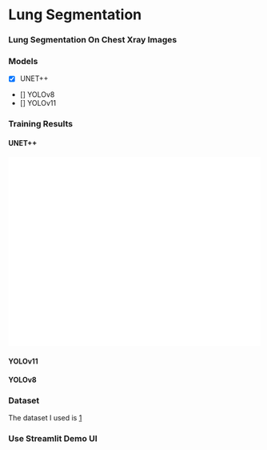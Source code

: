 # Lung Segmentation

### Lung Segmentation On Chest Xray Images

### Models

- [x] UNET++
- [] YOLOv8
- [] YOLOv11

### Training Results
#### UNET++
![Cat Image](./assets/unet++_train_val_loss.png)
#### YOLOv11
#### YOLOv8

### Dataset

The dataset I used is [1](https://www.kaggle.com/datasets/iamtapendu/chest-x-ray-lungs-segmentation)

### Use Streamlit Demo UI
